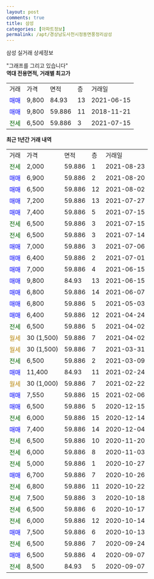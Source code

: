 ```yaml
---
layout: post
comments: true
title: 삼성
categories: [아파트정보]
permalink: /apt/경상남도사천시정동면풍정리삼성
---
```


삼성 실거래 상세정보

<script type="text/javascript">
  google.charts.load('current', {'packages':['line', 'corechart']});
  google.charts.setOnLoadCallback(drawChart);

  function drawChart() {
    var data = new google.visualization.DataTable();
    data.addColumn('date', '거래일');
    data.addColumn('number', "매매");
    data.addColumn('number', "전세");
    data.addColumn('number', "전매");

    data.addRows([[new Date(Date.parse("2021-08-23")), null, 2000, null], [new Date(Date.parse("2021-08-20")), 6900, null, null], [new Date(Date.parse("2021-08-02")), 6500, null, null], [new Date(Date.parse("2021-07-27")), 7200, null, null], [new Date(Date.parse("2021-07-15")), 7400, null, null], [new Date(Date.parse("2021-07-15")), null, 6500, null], [new Date(Date.parse("2021-07-14")), null, 6500, null], [new Date(Date.parse("2021-07-06")), 7000, null, null], [new Date(Date.parse("2021-07-01")), 6400, null, null], [new Date(Date.parse("2021-06-15")), 7000, null, null], [new Date(Date.parse("2021-06-15")), 9800, null, null], [new Date(Date.parse("2021-06-07")), 6800, null, null], [new Date(Date.parse("2021-05-03")), 6800, null, null], [new Date(Date.parse("2021-04-24")), 6400, null, null], [new Date(Date.parse("2021-04-02")), null, 6500, null], [new Date(Date.parse("2021-04-02")), null, null, null], [new Date(Date.parse("2021-03-31")), null, null, null], [new Date(Date.parse("2021-03-09")), null, 6500, null], [new Date(Date.parse("2021-02-24")), 11400, null, null], [new Date(Date.parse("2021-02-22")), null, null, null], [new Date(Date.parse("2021-02-06")), 7550, null, null], [new Date(Date.parse("2020-12-15")), 6500, null, null], [new Date(Date.parse("2020-12-14")), null, 6000, null], [new Date(Date.parse("2020-12-04")), 7400, null, null], [new Date(Date.parse("2020-11-20")), null, 6500, null], [new Date(Date.parse("2020-11-03")), null, 6000, null], [new Date(Date.parse("2020-10-27")), null, 5000, null], [new Date(Date.parse("2020-10-26")), 6700, null, null], [new Date(Date.parse("2020-10-22")), null, 6800, null], [new Date(Date.parse("2020-10-18")), null, 7500, null], [new Date(Date.parse("2020-10-17")), null, 6500, null], [new Date(Date.parse("2020-10-14")), null, 6000, null], [new Date(Date.parse("2020-10-13")), 7500, null, null], [new Date(Date.parse("2020-09-24")), null, 6500, null], [new Date(Date.parse("2020-09-07")), 6500, null, null], [new Date(Date.parse("2020-09-07")), null, 8500, null]]);

    var options = {
      hAxis: {
        format: 'yyyy/MM/dd'
      },    
      lineWidth: 0,
      pointsVisible: true,    
      title: '최근 1년간 유형별 실거래가 분포',
      legend: { position: 'bottom' }
    };

    var formatter = new google.visualization.NumberFormat({pattern:'###,###'} );
    formatter.format(data, 1);
    formatter.format(data, 2);
    
    setTimeout(function() {
        var chart = new google.visualization.LineChart(document.getElementById('columnchart_material'));
        chart.draw(data, (options));
        document.getElementById('loading').style.display = 'none';
    }, 200);
  }
</script>


<div id="loading" style="z-index:20; display: block; margin-left: 0px">"그래프를 그리고 있습니다"</div>
<div id="columnchart_material" style="width: 95%; margin-left: 0px; display: block"></div>
<!-- contents start -->
<b>역대 전용면적, 거래별 최고가</b>
<table class="sortable">
    <tr>
      <td>거래</td>
      <td>가격</td>
      <td>면적</td>
      <td>층</td>
      <td>거래일</td>
    </tr>
        <tr>
          <td><a style="color: blue">매매</a></td>
          <td>9,800</td>
          <td>84.93</td>
          <td>13</td>
          <td>2021-06-15</td>
        </tr>            <tr>
          <td><a style="color: blue">매매</a></td>
          <td>9,800</td>
          <td>59.886</td>
          <td>11</td>
          <td>2018-11-21</td>
        </tr>        
        <tr>
              <td><a style="color: darkgreen">전세</a></td>
              <td>6,500</td>
              <td>59.886</td>
              <td>3</td>
              <td>2021-07-15</td>
            </tr>        
    
</table>

<b>최근 1년간 거래 내역</b>

<table class="sortable">
    <tr>
      <td>거래</td>
      <td>가격</td>
      <td>면적</td>
      <td>층</td>
      <td>거래일</td>
    </tr>
    <tr>
      <td><a style="color: darkgreen">전세</a></td>
      <td>2,000</td>
      <td>59.886</td>
      <td>1</td>
      <td>2021-08-23</td>
    </tr>          <tr>
      <td><a style="color: blue">매매</a></td>
      <td>6,900</td>
      <td>59.886</td>
      <td>2</td>
      <td>2021-08-20</td>
    </tr>          <tr>
      <td><a style="color: blue">매매</a></td>
      <td>6,500</td>
      <td>59.886</td>
      <td>12</td>
      <td>2021-08-02</td>
    </tr>          <tr>
      <td><a style="color: blue">매매</a></td>
      <td>7,200</td>
      <td>59.886</td>
      <td>13</td>
      <td>2021-07-27</td>
    </tr>          <tr>
      <td><a style="color: blue">매매</a></td>
      <td>7,400</td>
      <td>59.886</td>
      <td>5</td>
      <td>2021-07-15</td>
    </tr>          <tr>
      <td><a style="color: darkgreen">전세</a></td>
      <td>6,500</td>
      <td>59.886</td>
      <td>3</td>
      <td>2021-07-15</td>
    </tr>          <tr>
      <td><a style="color: darkgreen">전세</a></td>
      <td>6,500</td>
      <td>59.886</td>
      <td>3</td>
      <td>2021-07-14</td>
    </tr>          <tr>
      <td><a style="color: blue">매매</a></td>
      <td>7,000</td>
      <td>59.886</td>
      <td>3</td>
      <td>2021-07-06</td>
    </tr>          <tr>
      <td><a style="color: blue">매매</a></td>
      <td>6,400</td>
      <td>59.886</td>
      <td>2</td>
      <td>2021-07-01</td>
    </tr>          <tr>
      <td><a style="color: blue">매매</a></td>
      <td>7,000</td>
      <td>59.886</td>
      <td>4</td>
      <td>2021-06-15</td>
    </tr>          <tr>
      <td><a style="color: blue">매매</a></td>
      <td>9,800</td>
      <td>84.93</td>
      <td>13</td>
      <td>2021-06-15</td>
    </tr>          <tr>
      <td><a style="color: blue">매매</a></td>
      <td>6,800</td>
      <td>59.886</td>
      <td>14</td>
      <td>2021-06-07</td>
    </tr>          <tr>
      <td><a style="color: blue">매매</a></td>
      <td>6,800</td>
      <td>59.886</td>
      <td>5</td>
      <td>2021-05-03</td>
    </tr>          <tr>
      <td><a style="color: blue">매매</a></td>
      <td>6,400</td>
      <td>59.886</td>
      <td>12</td>
      <td>2021-04-24</td>
    </tr>          <tr>
      <td><a style="color: darkgreen">전세</a></td>
      <td>6,500</td>
      <td>59.886</td>
      <td>5</td>
      <td>2021-04-02</td>
    </tr>          <tr>
      <td><a style="color: darkgoldenrod">월세</a></td>
      <td>30 (1,500)</td>
      <td>59.886</td>
      <td>7</td>
      <td>2021-04-02</td>
    </tr>          <tr>
      <td><a style="color: darkgoldenrod">월세</a></td>
      <td>30 (1,500)</td>
      <td>59.886</td>
      <td>7</td>
      <td>2021-03-31</td>
    </tr>          <tr>
      <td><a style="color: darkgreen">전세</a></td>
      <td>6,500</td>
      <td>59.886</td>
      <td>2</td>
      <td>2021-03-09</td>
    </tr>          <tr>
      <td><a style="color: blue">매매</a></td>
      <td>11,400</td>
      <td>84.93</td>
      <td>11</td>
      <td>2021-02-24</td>
    </tr>          <tr>
      <td><a style="color: darkgoldenrod">월세</a></td>
      <td>30 (1,000)</td>
      <td>59.886</td>
      <td>7</td>
      <td>2021-02-22</td>
    </tr>          <tr>
      <td><a style="color: blue">매매</a></td>
      <td>7,550</td>
      <td>59.886</td>
      <td>15</td>
      <td>2021-02-06</td>
    </tr>          <tr>
      <td><a style="color: blue">매매</a></td>
      <td>6,500</td>
      <td>59.886</td>
      <td>5</td>
      <td>2020-12-15</td>
    </tr>          <tr>
      <td><a style="color: darkgreen">전세</a></td>
      <td>6,000</td>
      <td>59.886</td>
      <td>15</td>
      <td>2020-12-14</td>
    </tr>          <tr>
      <td><a style="color: blue">매매</a></td>
      <td>7,400</td>
      <td>59.886</td>
      <td>14</td>
      <td>2020-12-04</td>
    </tr>          <tr>
      <td><a style="color: darkgreen">전세</a></td>
      <td>6,500</td>
      <td>59.886</td>
      <td>10</td>
      <td>2020-11-20</td>
    </tr>          <tr>
      <td><a style="color: darkgreen">전세</a></td>
      <td>6,000</td>
      <td>59.886</td>
      <td>8</td>
      <td>2020-11-03</td>
    </tr>          <tr>
      <td><a style="color: darkgreen">전세</a></td>
      <td>5,000</td>
      <td>59.886</td>
      <td>1</td>
      <td>2020-10-27</td>
    </tr>          <tr>
      <td><a style="color: blue">매매</a></td>
      <td>6,700</td>
      <td>59.886</td>
      <td>7</td>
      <td>2020-10-26</td>
    </tr>          <tr>
      <td><a style="color: darkgreen">전세</a></td>
      <td>6,800</td>
      <td>59.886</td>
      <td>11</td>
      <td>2020-10-22</td>
    </tr>          <tr>
      <td><a style="color: darkgreen">전세</a></td>
      <td>7,500</td>
      <td>59.886</td>
      <td>3</td>
      <td>2020-10-18</td>
    </tr>          <tr>
      <td><a style="color: darkgreen">전세</a></td>
      <td>6,500</td>
      <td>59.886</td>
      <td>6</td>
      <td>2020-10-17</td>
    </tr>          <tr>
      <td><a style="color: darkgreen">전세</a></td>
      <td>6,000</td>
      <td>59.886</td>
      <td>12</td>
      <td>2020-10-14</td>
    </tr>          <tr>
      <td><a style="color: blue">매매</a></td>
      <td>7,500</td>
      <td>59.886</td>
      <td>6</td>
      <td>2020-10-13</td>
    </tr>          <tr>
      <td><a style="color: darkgreen">전세</a></td>
      <td>6,500</td>
      <td>59.886</td>
      <td>7</td>
      <td>2020-09-24</td>
    </tr>          <tr>
      <td><a style="color: blue">매매</a></td>
      <td>6,500</td>
      <td>59.886</td>
      <td>4</td>
      <td>2020-09-07</td>
    </tr>          <tr>
      <td><a style="color: darkgreen">전세</a></td>
      <td>8,500</td>
      <td>84.93</td>
      <td>5</td>
      <td>2020-09-07</td>
    </tr>      </table>
<!-- contents end -->    

